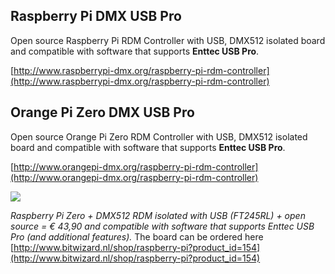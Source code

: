 ## Raspberry Pi DMX USB Pro

Open source Raspberry Pi RDM Controller with USB, DMX512 isolated board and compatible with software that supports **Enttec USB Pro**.

[http://www.raspberrypi-dmx.org/raspberry-pi-rdm-controller](http://www.raspberrypi-dmx.org/raspberry-pi-rdm-controller)

## Orange Pi Zero DMX USB Pro

Open source Orange Pi Zero RDM Controller with USB, DMX512 isolated board and compatible with software that supports **Enttec USB Pro**.

[http://www.orangepi-dmx.org/raspberry-pi-rdm-controller](http://www.orangepi-dmx.org/raspberry-pi-rdm-controller)

<img src="https://raw.githubusercontent.com/vanvught/rpidmx512/master/rpi_dmx_usb_pro/PiZeroDMX.png" />

*Raspberry Pi Zero + DMX512 RDM isolated with USB (FT245RL) + open source = € 43,90 and compatible with software that supports Enttec USB Pro (and additional features).*
The board can be ordered here [http://www.bitwizard.nl/shop/raspberry-pi?product_id=154](http://www.bitwizard.nl/shop/raspberry-pi?product_id=154)